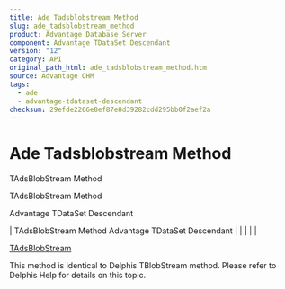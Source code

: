 ```yaml
---
title: Ade Tadsblobstream Method
slug: ade_tadsblobstream_method
product: Advantage Database Server
component: Advantage TDataSet Descendant
version: "12"
category: API
original_path_html: ade_tadsblobstream_method.htm
source: Advantage CHM
tags:
  - ade
  - advantage-tdataset-descendant
checksum: 29efde2266e8ef87e8d39282cdd295bb0f2aef2a
---
```


# Ade Tadsblobstream Method

TAdsBlobStream Method

TAdsBlobStream Method

Advantage TDataSet Descendant

| TAdsBlobStream Method  Advantage TDataSet Descendant |  |  |  |  |

[TAdsBlobStream](ade_tadsblobstream_7.md)

This method is identical to Delphis TBlobStream method. Please refer to Delphis Help for details on this topic.
